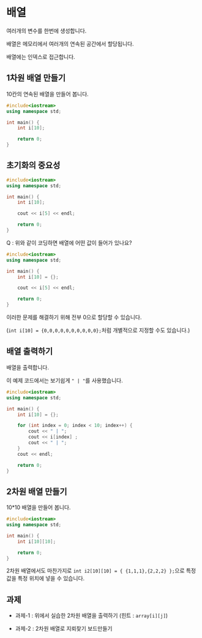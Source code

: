# 배열

여러개의 변수를 한번에 생성합니다.

배열은 메모리에서 여러개의 연속된 공간에서 할당됩니다.

배열에는 인덱스로 접근합니다.

## 1차원 배열 만들기

10칸의 연속된 배열을 만들어 봅니다.

```c++
#include<iostream>
using namespace std;

int main() {
    int i[10];

    return 0;
}
```

## 초기화의 중요성

```c++
#include<iostream>
using namespace std;

int main() {
    int i[10];

    cout << i[5] << endl;

    return 0;
}
```

Q : 위와 같이 코딩하면 배열에 어떤 값이 들어가 있나요?

```c++
#include<iostream>
using namespace std;

int main() {
    int i[10] = {};

    cout << i[5] << endl;

    return 0;
}
```

이러한 문제를 해결하기 위해 전부 0으로 할당할 수 있습니다.

(```int i[10] = {0,0,0,0,0,0,0,0,0,0};```처럼 개별적으로 지정할 수도 있습니다.)

## 배열 출력하기

배열을 출력합니다.

이 예제 코드에서는 보기쉽게 ```" | "```를 사용했습니다.

```c++
#include<iostream>
using namespace std;

int main() {
    int i[10] = {};

    for (int index = 0; index < 10; index++) {
        cout << " | ";
        cout << i[index] ;
        cout << " | ";
    }
    cout << endl;

    return 0;
}
```

## 2차원 배열 만들기

10*10 배열을 만들어 봅니다.

```c++
#include<iostream>
using namespace std;

int main() {
    int i[10][10];

    return 0;
}
```

2차원 배열에서도 마찬가지로 ```int i2[10][10] = { {1,1,1},{2,2,2} };```으로 특정 값을 특정 위치에 넣을 수 있습니다.

## 과제

* 과제-1 : 위에서 실습한 2차원 배열을 출력하기 (힌트 : ```array[i][j]```)

* 과제-2 : 2차원 배열로 지뢰찾기 보드만들기